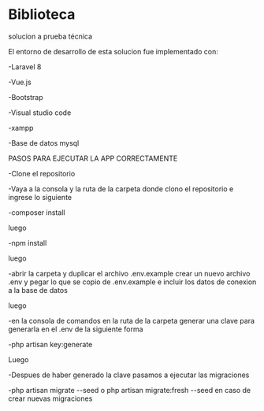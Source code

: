 # Biblioteca
solucion a prueba técnica 

El entorno de desarrollo de esta solucion fue implementado con:

-Laravel 8

-Vue.js

-Bootstrap

-Visual studio code

-xampp

-Base de datos mysql

PASOS PARA EJECUTAR LA APP CORRECTAMENTE

-Clone el repositorio

-Vaya a la consola y la ruta de la carpeta donde clono el repositorio e ingrese lo siguiente

-composer install

luego

-npm install

luego

-abrir la carpeta y duplicar el archivo .env.example
crear un nuevo archivo .env y pegar lo que se copio de .env.example e incluir los datos de conexion a la base de datos
	 
luego

-en la consola de comandos en la ruta de la carpeta generar una clave para generarla en el .env de la siguiente forma

-php artisan key:generate
		 
Luego

-Despues de haber generado la clave pasamos a ejecutar las migraciones

-php artisan migrate --seed o php artisan migrate:fresh --seed en caso de crear nuevas migraciones
